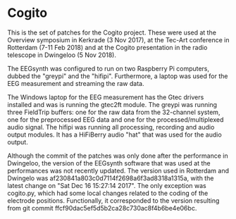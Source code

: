 Cogito
======

This is the set of patches for the Cogito project. These were used at the Overview symposium in Kerkrade (3 Nov 2017), at the Tec-Art conference in Rotterdam (7-11 Feb 2018) and at the Cogito presentation in the radio telescope in Dwingeloo (5 Nov 2018).

The EEGsynth was configured to run on two Raspberry Pi computers, dubbed the "greypi" and the "hifipi". Furthermore, a laptop was used for the EEG measurement and streaming the raw data.

The Windows laptop for the EEG measurement has the Gtec drivers installed and was is running the gtec2ft module. The greypi was running three FieldTrip buffers: one for the raw data from the 32-channel system, one for the preprocessed EEG data and one for the processed/multiplexed audio signal. The hifipi was running all processing, recording and audio output modules. It has a HiFiBerry audio "hat" that was used for the audio output.

Although the commit of the patches was only done after the performance in Dwingeloo, the version of the EEGsynth software that was used at the performances was not recently updated. The version used in Rotterdam and Dwingelo was af230841a803c0d7114f2698a6f3ad8318a1315a, with the latest change on "Sat Dec 16 15:27:14 2017". The only exception was cogito.py, which had some local changes related to the coding of the electrode positions. Functionally, it corresponded to the version resulting from git commit ffcf90dac5ef5d5b2ca28c730ac8f4b6be4e06bc.

